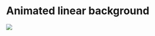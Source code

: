 # Animated linear background

<img src="https://github.com/jhonnydelima/animated-background/blob/main/animated-background.gif">